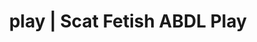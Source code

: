 ---
categories:
- Fantasy Kink
- Gender-Fluid
- ASMR Porn
- ASMR Erotica
- Sapphic Desires
image: /assets/images/1747714220198.jpg
layout: post
schema:
  description: Premium adult content featuring Scat Fetish, ABDL Play. High-quality
    artwork with sensual themes.
  keywords:
  - Femdom
  - ABDL Play
  - Latex Fetish
  - Sensual Cosplay
  - Interactive NSFW
  - Scat Fetish
  name: 1747714220198 | Scat Fetish ABDL Play
  type: VisualArtwork
seo:
  description: Featured content with artistic Scat Fetish, ABDL Play. HD images available.
  keywords: Scat Fetish, ABDL Play
  og_image: /assets/images/1747714220198.jpg
  schema_type: VisualArtwork
tags:
- '#play'
- Scat Fetish
- ABDL Play
title: play | Scat Fetish ABDL Play
---